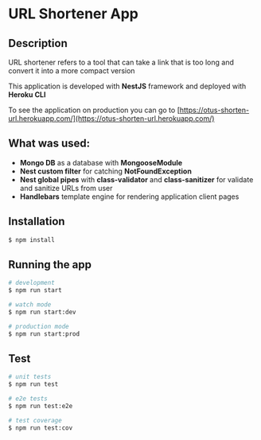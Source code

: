  # URL Shortener App 
  
## Description

URL shortener refers to a tool that can take a link that is too long and convert it into a more compact version

This application is developed with **NestJS** framework and deployed with **Heroku CLI**

To see the application on production you can go to [https://otus-shorten-url.herokuapp.com/](https://otus-shorten-url.herokuapp.com/)

## What was used:

* **Mongo DB** as a database with **MongooseModule**
* **Nest custom filter** for catching **NotFoundException**
* **Nest global pipes** with **class-validator**  and **class-sanitizer** for validate and sanitize URLs from user
* **Handlebars** template engine for rendering application client pages



## Installation

```bash
$ npm install
```

## Running the app

```bash
# development
$ npm run start

# watch mode
$ npm run start:dev

# production mode
$ npm run start:prod
```

## Test

```bash
# unit tests
$ npm run test

# e2e tests
$ npm run test:e2e

# test coverage
$ npm run test:cov
```


